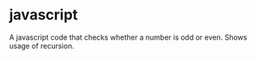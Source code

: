 # javascript
A javascript code that checks whether a number is odd or even.
Shows usage of recursion.
